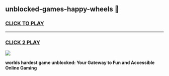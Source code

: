 
## unblocked-games-happy-wheels 👋
<h3>
<a href="https://premium.freeplayer.one?title=unblocked-games-happy-wheels&ref=14F">CLICK TO PLAY</a></h3>
<hr>

<h3>
<a href="https://premium.freeplayer.one?title=unblocked-games-happy-wheels&ref=14F">CLICK 2 PLAY</a>
  
</h3>

<a href="https://premium.freeplayer.one?title=unblocked-games-happy-wheels&ref=12F/"><img src="https://clearcache.store/games.png"></a>


**worlds hardest game unblocked: Your Gateway to Fun and Accessible Online Gaming**
